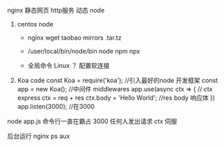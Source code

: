 nginx 静态网页 http服务
动态 node 
1. centos node
    - nginx wget taobao mirrors .tar.tz

    - /user/local/bin/node/bin node npm npx
    - 全局命令 Linux ？ 配置软连接

2. Koa code
    const Koa = require('koa');  //引入最好的node   开发框架
const app = new Koa();        //中间件 middlewares
app.use(async ctx => {      // ctx express ctx = req + res
        ctx.body = 'Hello World';    //res body 响应体
})
app.listen(3000);  //在3000

node app.js 命令行一直在霸占
3000 任何人发出请求 ctx 伺服

后台运行 nginx ps aux
